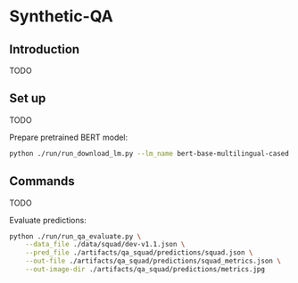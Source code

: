 # Synthetic-QA

## Introduction

TODO

## Set up

TODO

Prepare pretrained BERT model:
```sh
python ./run/run_download_lm.py --lm_name bert-base-multilingual-cased
```

## Commands

TODO

Evaluate predictions:
```sh
python ./run/run_qa_evaluate.py \
    --data_file ./data/squad/dev-v1.1.json \
    --pred_file ./artifacts/qa_squad/predictions/squad.json \
    --out-file ./artifacts/qa_squad/predictions/squad_metrics.json \
    --out-image-dir ./artifacts/qa_squad/predictions/metrics.jpg
```

